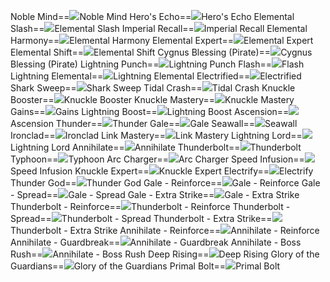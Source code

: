 Noble Mind==<img src="upload/mxd/Thunder_Breaker/Skill Noble Mind.png"/>Noble Mind
Hero's Echo==<img src="upload/mxd/Thunder_Breaker/Skill Echo of Hero.png"/>Hero's Echo
Elemental Slash==<img src="upload/mxd/Thunder_Breaker/Skill Elemental Slash.png"/>Elemental Slash
Imperial Recall==<img src="upload/mxd/Thunder_Breaker/Skill Imperial Recall.png"/>Imperial Recall
Elemental Harmony==<img src="upload/mxd/Thunder_Breaker/Skill Elemental Harmony.png"/>Elemental Harmony
Elemental Expert==<img src="upload/mxd/Thunder_Breaker/Skill Elemental Expert.png"/>Elemental Expert
Elemental Shift==<img src="upload/mxd/Thunder_Breaker/Skill Elemental Shift.png"/>Elemental Shift
Cygnus Blessing (Pirate)==<img src="upload/mxd/Thunder_Breaker/Skill Cygnus Blessing.png"/>Cygnus Blessing (Pirate)
Lightning Punch==<img src="upload/mxd/Thunder_Breaker/Skill Lightning Punch.png"/>Lightning Punch
Flash==<img src="upload/mxd/Thunder_Breaker/Skill Flash.png"/>Flash
Lightning Elemental==<img src="upload/mxd/Thunder_Breaker/Skill Lightning Elemental.png"/>Lightning Elemental
Electrified==<img src="upload/mxd/Thunder_Breaker/Skill Electrified.png"/>Electrified
Shark Sweep==<img src="upload/mxd/Thunder_Breaker/Skill Shark Sweep.png"/>Shark Sweep
Tidal Crash==<img src="upload/mxd/Thunder_Breaker/Skill Tidal Crash.png"/>Tidal Crash
Knuckle Booster==<img src="upload/mxd/Thunder_Breaker/Skill Knuckle Booster.png"/>Knuckle Booster
Knuckle Mastery==<img src="upload/mxd/Thunder_Breaker/Skill Knuckle Mastery.png"/>Knuckle Mastery
Gains==<img src="upload/mxd/Thunder_Breaker/Skill Gains.png"/>Gains
Lightning Boost==<img src="upload/mxd/Thunder_Breaker/Skill Lightning Boost.png"/>Lightning Boost
Ascension==<img src="upload/mxd/Thunder_Breaker/Skill Ascension.png"/>Ascension
Thunder==<img src="upload/mxd/Thunder_Breaker/Skill Thunder.png"/>Thunder
Gale==<img src="upload/mxd/Thunder_Breaker/Skill Gale.png"/>Gale
Seawall==<img src="upload/mxd/Thunder_Breaker/Skill Seawall.png"/>Seawall
Ironclad==<img src="upload/mxd/Thunder_Breaker/Skill Ironclad.png"/>Ironclad
Link Mastery==<img src="upload/mxd/Thunder_Breaker/Skill Link Mastery.png"/>Link Mastery
Lightning Lord==<img src="upload/mxd/Thunder_Breaker/Skill Lightning Lord.png"/>Lightning Lord
Annihilate==<img src="upload/mxd/Thunder_Breaker/Skill Annihilate.png"/>Annihilate
Thunderbolt==<img src="upload/mxd/Thunder_Breaker/Skill Thunderbolt.png"/>Thunderbolt
Typhoon==<img src="upload/mxd/Thunder_Breaker/Skill Typhoon.png"/>Typhoon
Arc Charger==<img src="upload/mxd/Thunder_Breaker/Skill Arc Charger.png"/>Arc Charger
Speed Infusion==<img src="upload/mxd/Thunder_Breaker/Skill Speed Infusion.png"/>Speed Infusion
Knuckle Expert==<img src="upload/mxd/Thunder_Breaker/Skill Pirate's Revenge.png"/>Knuckle Expert
Electrify==<img src="upload/mxd/Thunder_Breaker/Skill Electrify.png"/>Electrify
Thunder God==<img src="upload/mxd/Thunder_Breaker/Skill Thunder God.png"/>Thunder God
Gale \- Reinforce==<img src="upload/mxd/Thunder_Breaker/Skill Gale - Reinforce.png"/>Gale - Reinforce
Gale \- Spread==<img src="upload/mxd/Thunder_Breaker/Skill Gale - Spread.png"/>Gale - Spread
Gale \- Extra Strike==<img src="upload/mxd/Thunder_Breaker/Skill Gale - Extra Strike.png"/>Gale - Extra Strike
Thunderbolt \- Reinforce==<img src="upload/mxd/Thunder_Breaker/Skill Thunderbolt - Reinforce.png"/>Thunderbolt - Reinforce
Thunderbolt \- Spread==<img src="upload/mxd/Thunder_Breaker/Skill Thunderbolt - Spread.png"/>Thunderbolt - Spread
Thunderbolt \- Extra Strike==<img src="upload/mxd/Thunder_Breaker/Skill Thunderbolt - Extra Strike.png"/>Thunderbolt - Extra Strike
Annihilate \- Reinforce==<img src="upload/mxd/Thunder_Breaker/Skill Annihilate - Reinforce.png"/>Annihilate - Reinforce
Annihilate \- Guardbreak==<img src="upload/mxd/Thunder_Breaker/Skill Annihilate - Guardbreak.png"/>Annihilate - Guardbreak
Annihilate \- Boss Rush==<img src="upload/mxd/Thunder_Breaker/Skill Annihilate - Boss Rush.png"/>Annihilate - Boss Rush
Deep Rising==<img src="upload/mxd/Thunder_Breaker/Skill Deep Rising.png"/>Deep Rising
Glory of the Guardians==<img src="upload/mxd/Thunder_Breaker/Skill Glory of the Guardians (Thunder Breaker).png"/>Glory of the Guardians
Primal Bolt==<img src="upload/mxd/Thunder_Breaker/Skill Primal Bolt.png"/>Primal Bolt
